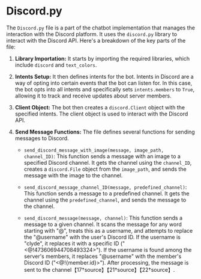 # Discord.py

The `Discord.py` file is a part of the chatbot implementation that manages the interaction with the Discord platform. It uses the `discord.py` library to interact with the Discord API. Here's a breakdown of the key parts of the file:

1. **Library Importation:**
   It starts by importing the required libraries, which include `discord` and `text_colors`.

2. **Intents Setup:**
   It then defines intents for the bot. Intents in Discord are a way of opting into certain events that the bot can listen for. In this case, the bot opts into all intents and specifically sets `intents.members` to `True`, allowing it to track and receive updates about server members.

3. **Client Object:**
   The bot then creates a `discord.Client` object with the specified intents. The client object is used to interact with the Discord API.

4. **Send Message Functions:**
   The file defines several functions for sending messages to Discord.

   - `send_discord_message_with_image(message, image_path, channel_ID)`: This function sends a message with an image to a specified Discord channel. It gets the channel using the `channel_ID`, creates a `discord.File` object from the `image_path`, and sends the message with the image to the channel.

   - `send_discord_message_channel_ID(message, predefined_channel)`: This function sends a message to a predefined channel. It gets the channel using the `predefined_channel`, and sends the message to the channel.

   - `send_discord_message(message, channel)`: This function sends a message to a given channel. It scans the message for any word starting with "@", treats this as a username, and attempts to replace the "@username" with the user's Discord ID. If the username is "clyde", it replaces it with a specific ID ("<@!473606944708493324>"). If the username is found among the server's members, it replaces "@username" with the member's Discord ID ("<@!{member.id}>"). After processing, the message is sent to the channel【17†source】【21†source】【22†source】.
